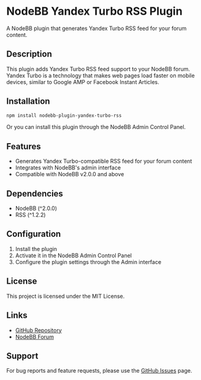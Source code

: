 # NodeBB Yandex Turbo RSS Plugin

A NodeBB plugin that generates Yandex Turbo RSS feed for your forum content.

## Description

This plugin adds Yandex Turbo RSS feed support to your NodeBB forum. Yandex Turbo is a technology that makes web pages load faster on mobile devices, similar to Google AMP or Facebook Instant Articles.

## Installation

```bash
npm install nodebb-plugin-yandex-turbo-rss
```

Or you can install this plugin through the NodeBB Admin Control Panel.

## Features

- Generates Yandex Turbo-compatible RSS feed for your forum content
- Integrates with NodeBB's admin interface
- Compatible with NodeBB v2.0.0 and above

## Dependencies

- NodeBB (^2.0.0)
- RSS (^1.2.2)

## Configuration

1. Install the plugin
2. Activate it in the NodeBB Admin Control Panel
3. Configure the plugin settings through the Admin interface

## License

This project is licensed under the MIT License.

## Links

- [GitHub Repository](https://github.com/DarkShyMW/nodebb-plugin-yandex-turbo-rss)
- [NodeBB Forum](https://nodebb.org)

## Support

For bug reports and feature requests, please use the [GitHub Issues](https://github.com/DarkShyMW/nodebb-plugin-yandex-turbo-rss/issues) page.
